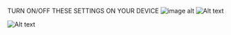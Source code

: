 TURN ON/OFF THESE SETTINGS ON YOUR DEVICE 
![image alt](https://gitlab.com/devops5242049/learn/-/raw/automation/turn_off_these.png)
![Alt text](https://gitlab.com/devops5242049/learn/-/raw/automation/turnon_vtx.png?ref_type=heads)

![Alt text](https://drive.google.com/drive/folders/1ammiweGZ2dhEV9VutFo4DSbBJQE4jILG) 


